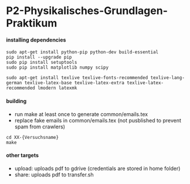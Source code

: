 # P2-Physikalisches-Grundlagen-Praktikum

#### installing dependencies
```
sudo apt-get install python-pip python-dev build-essential
pip install --upgrade pip
sudo pip install setuptools
sudo pip install matplotlib numpy scipy

sudo apt-get install texlive texlive-fonts-recommended texlive-lang-german texlive-latex-base texlive-latex-extra texlive-latex-recommended lmodern latexmk
```

#### building
* run make at least once to generate common/emails.tex
* replace fake emails in common/emails.tex (not pusblished to prevent spam from crawlers)
```
cd XX-{Versuchsname}
make
```

#### other targets
* upload: uploads pdf to gdrive (credentials are stored in home folder)
* share: uploads pdf to transfer.sh
